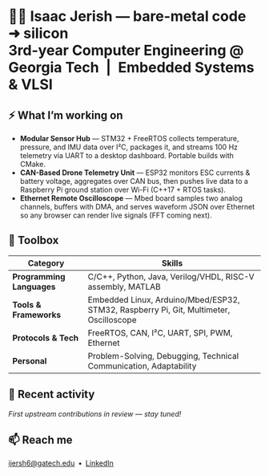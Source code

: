 👋🏼  Isaac Jerish — bare-metal code ➜ silicon  
3rd-year Computer Engineering @ Georgia Tech | Embedded Systems & VLSI
=====================================================================

⚡ What I’m working on
---------------------

* **Modular Sensor Hub** — STM32 + FreeRTOS collects temperature, pressure, and IMU data over I²C, packages it, and streams 100 Hz telemetry via UART to a desktop dashboard. Portable builds with CMake.  
* **CAN-Based Drone Telemetry Unit** — ESP32 monitors ESC currents & battery voltage, aggregates over CAN bus, then pushes live data to a Raspberry Pi ground station over Wi-Fi (C++17 + RTOS tasks).  
* **Ethernet Remote Oscilloscope** — Mbed board samples two analog channels, buffers with DMA, and serves waveform JSON over Ethernet so any browser can render live signals (FFT coming next).

🧰 Toolbox
----------

| Category | Skills |
|----------|--------|
| **Programming Languages** | C/C++, Python, Java, Verilog/VHDL, RISC-V assembly, MATLAB |
| **Tools & Frameworks** | Embedded Linux, Arduino/Mbed/ESP32, STM32, Raspberry Pi, Git, Multimeter, Oscilloscope |
| **Protocols & Tech** | FreeRTOS, CAN, I²C, UART, SPI, PWM, Ethernet |
| **Personal** | Problem-Solving, Debugging, Technical Communication, Adaptability |

🔗 Recent activity
------------------

*First upstream contributions in review — stay tuned!*

📫 Reach me
-----------

ijersh6@gatech.edu • [LinkedIn](<your profile URL>)